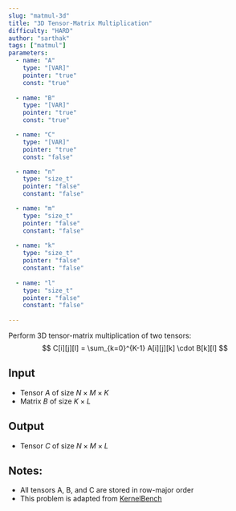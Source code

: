 ```yaml
---
slug: "matmul-3d"
title: "3D Tensor-Matrix Multiplication"
difficulty: "HARD"
author: "sarthak"
tags: ["matmul"]
parameters:
  - name: "A"
    type: "[VAR]"
    pointer: "true"
    const: "true"
  
  - name: "B"
    type: "[VAR]"
    pointer: "true"
    const: "true"

  - name: "C" 
    type: "[VAR]"
    pointer: "true"
    const: "false"

  - name: "n" 
    type: "size_t"
    pointer: "false"
    constant: "false"

  - name: "m"
    type: "size_t"
    pointer: "false"
    constant: "false"
    
  - name: "k"
    type: "size_t"
    pointer: "false"
    constant: "false"
  
  - name: "l"
    type: "size_t"
    pointer: "false"
    constant: "false"
    
---
```


Perform 3D tensor-matrix multiplication of two tensors:
$$
C[i][j][l] = \sum_{k=0}^{K-1} A[i][j][k] \cdot B[k][l]
$$

## Input
- Tensor $A$ of size $N \times M \times K$
- Matrix $B$ of size $K \times L$

## Output
- Tensor $C$ of size $N \times M \times L$

## Notes:
- All tensors $\text{A}$, $\text{B}$, and $\text{C}$ are stored in row-major order
- This problem is adapted from [KernelBench](https://github.com/ScalingIntelligence/KernelBench/blob/main/KernelBench/level1/10_3D_tensor_matrix_multiplication.py)